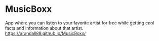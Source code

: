 # MusicBoxx
App where you can listen to your favorite artist for free while getting cool facts and information about that artist. 
https://arandall88.github.io/MusicBoxx/
